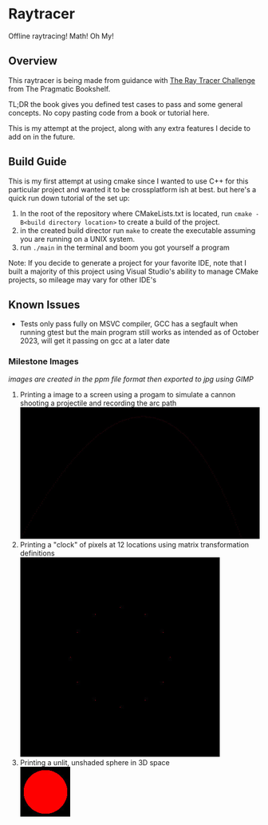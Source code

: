 # Raytracer
Offline raytracing! Math! Oh My!

## Overview
This raytracer is being made from guidance with [The Ray Tracer Challenge](https://pragprog.com/titles/jbtracer/the-ray-tracer-challenge/)
from The Pragmatic Bookshelf. 

TL;DR the book gives you defined test cases to pass and some general concepts. No copy pasting code from a book or tutorial here.

This is my attempt at the project, along with any extra features I decide to add on in the future.

## Build Guide
This is my first attempt at using cmake since I wanted to use C++ for this particular project and wanted it to be crossplatform ish at best. but here's a quick run down tutorial of the set up:<br>
1. In the root of the repository where CMakeLists.txt is located, run `cmake -B<build directory location>` to create a build of the project. 
2. in the created build director run `make` to create the executable assuming you are running on a UNIX system. 
3. run `./main` in the terminal and boom you got yourself a program

Note: If you decide to generate a project for your favorite IDE, note that I built a majority of this project using Visual Studio's ability to manage CMake projects, so mileage may vary for other IDE's

## Known Issues

* Tests only pass fully on MSVC compiler, GCC has a segfault when running gtest but the main program still works as intended as of October 2023, will get it passing on gcc at a later date


### Milestone Images
_images are created in the ppm file format then exported to jpg using GIMP_
1) Printing a image to a screen using a progam to simulate a cannon shooting a projectile and recording the arc path
![a black background with red pixels creaing a line in a arc shape](/images/canon.jpg/ "")
2) Printing a "clock" of pixels at 12 locations using matrix transformation definitions<br/>
![a black background with red pixels spaced out radially at each hour of a clockface](images/Clock.jpg "")
3) Printing a unlit, unshaded sphere in 3D space <br/>
![A black background with red pixels in the shape of a Sphere](images/sphere.jpg "")
